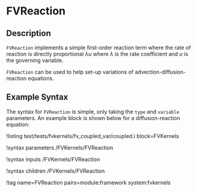# FVReaction

## Description

`FVReaction` implements a simple first-order reaction term where the rate of
reaction is directly proportional $\lambda u$ where $\lambda$ is the rate
coefficient and $u$ is the governing variable.

`FVReaction` can be used to help set-up variations of advection-diffusion-reaction
equations.

## Example Syntax

The syntax for `FVReaction` is simple, only taking the `type` and `variable`
parameters. An example block is shown below for a diffusion-reaction equation:

!listing test/tests/fvkernels/fv_coupled_var/coupled.i block=FVKernels

!syntax parameters /FVKernels/FVReaction

!syntax inputs /FVKernels/FVReaction

!syntax children /FVKernels/FVReaction

!tag name=FVReaction pairs=module:framework system:fvkernels
